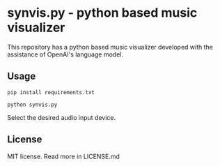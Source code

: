 # synvis.py - python based music visualizer

This repository has a python based music visualizer developed with the assistance of OpenAI's language model.

## Usage

```pip install requirements.txt```

```python synvis.py```

Select the desired audio input device.

## License

MIT license. Read more in LICENSE.md